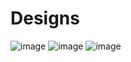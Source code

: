 # Designs

![image](https://user-images.githubusercontent.com/28558929/190644236-8f07b51c-2d3e-42a7-8af9-dff97c1e68da.png)
![image](https://user-images.githubusercontent.com/28558929/190644514-aeaecdad-6750-434c-b21f-667700844ea8.png)
![image](https://user-images.githubusercontent.com/28558929/190644722-55492418-0851-4a6f-9de4-4e6ccd410cca.png)
